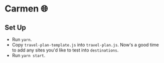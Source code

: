 # Carmen 🌐

## Set Up

- Run `yarn`.
- Copy `travel-plan-template.js` into `travel-plan.js`. Now's a good time to add any sites you'd like to test into `destinations`.
- Run `yarn start`.
